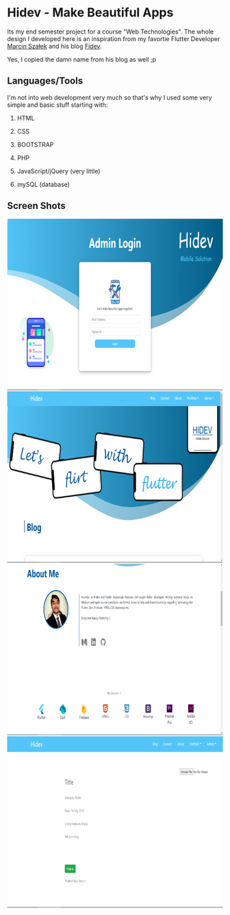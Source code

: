 # Hidev - Make Beautiful Apps

Its my end semester project for a course "Web Technologies". The whole design I developed here is an inspiration from my favortie Flutter Developer <a href="https://github.com/MarcinusX">Marcin Szałek</a> and his blog <a href="https://fidev.io">Fidev</a>.

Yes, I copied the damn name from his blog as well ;p

## Languages/Tools
I'm not into web development very much so that's why I used some very simple and basic stuff starting with:

1. HTML

2. CSS

3. BOOTSTRAP

4. PHP

5. JavaScript/jQuery (very little)

6. mySQL (database)

## Screen Shots
<img src="ss/admin.PNG" height = 400>

<img src="ss/blog.PNG" height = 400>

<img src="ss/about.PNG" height = 400>

<img src="ss/newstory.PNG" height = 400>

